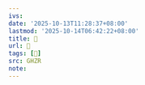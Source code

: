 ```yaml
---
ivs:
date: '2025-10-13T11:28:37+08:00'
lastmod: '2025-10-14T06:42:22+08:00'
title: 󰝺
url: 󰝺
tags: [𣟴]
src: GHZR
note:
---
```

